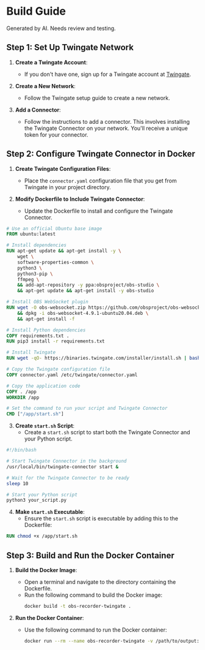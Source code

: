 # Build Guide
Generated by AI. Needs review and testing.

## Step 1: Set Up Twingate Network

1. **Create a Twingate Account**:
   - If you don't have one, sign up for a Twingate account at [Twingate](https://www.twingate.com/).

2. **Create a New Network**:
   - Follow the Twingate setup guide to create a new network.

3. **Add a Connector**:
   - Follow the instructions to add a connector. This involves installing the Twingate Connector on your network. You'll receive a unique token for your connector.

## Step 2: Configure Twingate Connector in Docker

1. **Create Twingate Configuration Files**:
   - Place the `connector.yaml` configuration file that you get from Twingate in your project directory.

2. **Modify Dockerfile to Include Twingate Connector**:
   - Update the Dockerfile to install and configure the Twingate Connector.

```dockerfile
# Use an official Ubuntu base image
FROM ubuntu:latest

# Install dependencies
RUN apt-get update && apt-get install -y \
    wget \
    software-properties-common \
    python3 \
    python3-pip \
    ffmpeg \
    && add-apt-repository -y ppa:obsproject/obs-studio \
    && apt-get update && apt-get install -y obs-studio

# Install OBS WebSocket plugin
RUN wget -O obs-websocket.zip https://github.com/obsproject/obs-websocket/releases/download/4.9.1/obs-websocket-4.9.1-ubuntu20.04.deb \
    && dpkg -i obs-websocket-4.9.1-ubuntu20.04.deb \
    && apt-get install -f

# Install Python dependencies
COPY requirements.txt .
RUN pip3 install -r requirements.txt

# Install Twingate
RUN wget -qO- https://binaries.twingate.com/installer/install.sh | bash

# Copy the Twingate configuration file
COPY connector.yaml /etc/twingate/connector.yaml

# Copy the application code
COPY . /app
WORKDIR /app

# Set the command to run your script and Twingate Connector
CMD ["/app/start.sh"]
```

3. **Create `start.sh` Script**:
   - Create a `start.sh` script to start both the Twingate Connector and your Python script.

```bash
#!/bin/bash

# Start Twingate Connector in the background
/usr/local/bin/twingate-connector start &

# Wait for the Twingate Connector to be ready
sleep 10

# Start your Python script
python3 your_script.py
```

4. **Make `start.sh` Executable**:
   - Ensure the `start.sh` script is executable by adding this to the Dockerfile:

```dockerfile
RUN chmod +x /app/start.sh
```

## Step 3: Build and Run the Docker Container

1. **Build the Docker Image**:
   - Open a terminal and navigate to the directory containing the Dockerfile.
   - Run the following command to build the Docker image:
     ```bash
     docker build -t obs-recorder-twingate .
     ```

2. **Run the Docker Container**:
   - Use the following command to run the Docker container:
     ```bash
     docker run --rm --name obs-recorder-twingate -v /path/to/output:/app/output obs-recorder-twingate
     ```

